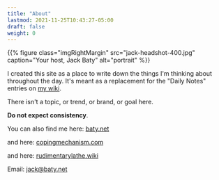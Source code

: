 ```yaml
---
title: "About"
lastmod: 2021-11-25T10:43:27-05:00
draft: false
weight: 0
---
```


{{% figure class="imgRightMargin" src="jack-headshot-400.jpg" caption="Your host, Jack Baty" alt="portrait" %}}

I created this site as a place to write down the things I'm thinking about throughout the day. It's meant as a replacement for the "Daily Notes" entries on [my wiki](https://rudimentarylathe.wiki).

There isn't a topic, or trend, or brand, or goal here.

**Do not expect consistency**.

You can also find me here: [baty.net](https://www.baty.net/)

and here: [copingmechanism.com](https://copingmechanism.com)

and here: [rudimentarylathe.wiki](https://rudimentarylathe.wiki)

Email: [jack@baty.net](mailto:jack@baty.net)

[//]: # "Exported with love from a post written in Org mode"
[//]: # "- https://github.com/kaushalmodi/ox-hugo"
